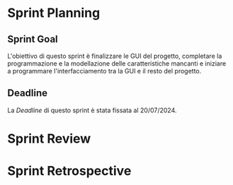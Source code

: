 # Sprint Planning

## Sprint Goal

L'obiettivo di questo sprint è finalizzare le GUI del progetto, completare la programmazione e la modellazione delle 
caratteristiche mancanti e iniziare a programmare l'interfacciamento tra la GUI e il resto del progetto.

## Deadline

La _Deadline_ di questo sprint è stata fissata al 20/07/2024.

# Sprint Review


# Sprint Retrospective